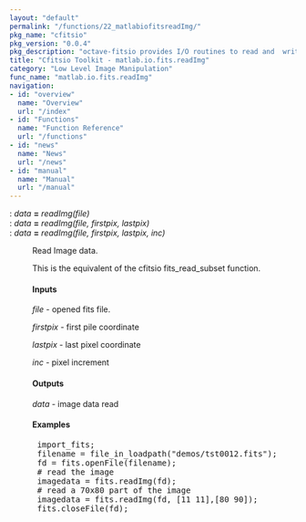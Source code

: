 ```yaml
---
layout: "default"
permalink: "/functions/22_matlabiofitsreadImg/"
pkg_name: "cfitsio"
pkg_version: "0.0.4"
pkg_description: "octave-fitsio provides I/O routines to read and  write FITS (Flexible Image Transport System) files."
title: "Cfitsio Toolkit - matlab.io.fits.readImg"
category: "Low Level Image Manipulation"
func_name: "matlab.io.fits.readImg"
navigation:
- id: "overview"
  name: "Overview"
  url: "/index"
- id: "Functions"
  name: "Function Reference"
  url: "/functions"
- id: "news"
  name: "News"
  url: "/news"
- id: "manual"
  name: "Manual"
  url: "/manual"
---
```

<dl class="def">
<dt id="index-_003d"><span class="category">: </span><span><em><var>data</var></em> <strong>=</strong> <em>readImg(<var>file</var>)</em><a href='#index-_003d' class='copiable-anchor'></a></span></dt>
<dt id="index-_003d-1"><span class="category">: </span><span><em><var>data</var></em> <strong>=</strong> <em>readImg(<var>file</var>, <var>firstpix</var>, <var>lastpix</var>)</em><a href='#index-_003d-1' class='copiable-anchor'></a></span></dt>
<dt id="index-_003d-2"><span class="category">: </span><span><em><var>data</var></em> <strong>=</strong> <em>readImg(<var>file</var>, <var>firstpix</var>, <var>lastpix</var>, <var>inc</var>)</em><a href='#index-_003d-2' class='copiable-anchor'></a></span></dt>
<dd><p>Read Image data.
</p>
<p>This is the equivalent of the cfitsio fits_read_subset function.
</p>
<span id="Inputs"></span><h4 class="subsubheading">Inputs</h4>
<p><var>file</var> - opened fits file.
</p>
<p><var>firstpix</var> - first pile coordinate
</p>
<p><var>lastpix</var> - last pixel coordinate
</p>
<p><var>inc</var> -  pixel increment
</p>
<span id="Outputs"></span><h4 class="subsubheading">Outputs</h4>
<p><var>data</var> - image data read
 </p><span id="Examples"></span><h4 class="subsubheading">Examples</h4>
<div class="example">
<pre class="example"> import_fits;
 filename = file_in_loadpath(&quot;demos/tst0012.fits&quot;);
 fd = fits.openFile(filename);
 # read the image
 imagedata = fits.readImg(fd);
 # read a 70x80 part of the image
 imagedata = fits.readImg(fd, [11 11],[80 90]);
 fits.closeFile(fd);
 </pre></div>
</dd></dl>